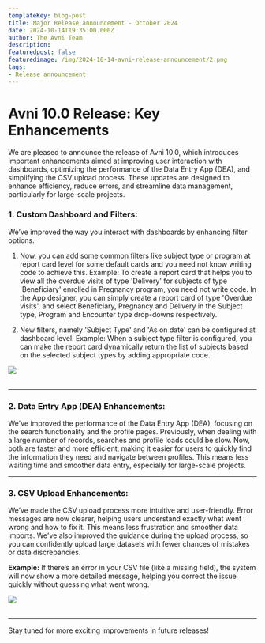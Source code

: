 ```yaml
---
templateKey: blog-post
title: Major Release announcement - October 2024
date: 2024-10-14T19:35:00.000Z
author: The Avni Team
description:
featuredpost: false
featuredimage: /img/2024-10-14-avni-release-announcement/2.png
tags:
- Release announcement
---
```


# Avni 10.0 Release: Key Enhancements

We are pleased to announce the release of Avni 10.0, which introduces important enhancements aimed at improving user interaction with dashboards, optimizing the performance of the Data Entry App (DEA), and simplifying the CSV upload process. These updates are designed to enhance efficiency, reduce errors, and streamline data management, particularly for large-scale projects.


### 1. Custom Dashboard and Filters:
We’ve improved the way you interact with dashboards by enhancing filter options. 

1) Now, you can add some common filters like subject type or program at report card level for some default cards and you need not know writing code to achieve this. 
Example: To create a report card that helps you to view all the overdue visits of type 'Delivery' for subjects of type 'Beneficiary' enrolled in Pregnancy program, you need not write code. In the App designer, you can simply create a report card of type 'Overdue visits', and select Beneficiary, Pregnancy and Delivery in the Subject type, Program and Encounter type drop-downs respectively.

2) New filters, namely 'Subject Type' and 'As on date' can be configured at dashboard level.
Example: When a subject type filter is configured, you can make the report card dynamically return the list of subjects based on the selected subject types by adding appropriate code.

<div style="width: 70%">
    <img src="/img/2024-10-14-avni-release-announcement/1.gif">
</div>
<br/>


---

### 2. Data Entry App (DEA) Enhancements:
We've improved the performance of the Data Entry App (DEA), focusing on the search functionality and the profile pages. Previously, when dealing with a large number of records, searches and profile loads could be slow. Now, both are faster and more efficient, making it easier for users to quickly find the information they need and navigate between profiles. This means less waiting time and smoother data entry, especially for large-scale projects.


---

### 3. CSV Upload Enhancements:
We’ve made the CSV upload process more intuitive and user-friendly. Error messages are now clearer, helping users understand exactly what went wrong and how to fix it. This means less frustration and smoother data imports. We've also improved the guidance during the upload process, so you can confidently upload large datasets with fewer chances of mistakes or data discrepancies.

**Example:** If there’s an error in your CSV file (like a missing field), the system will now show a more detailed message, helping you correct the issue quickly without guessing what went wrong.

<div style="width: 70%">
    <img src="/img/2024-10-14-avni-release-announcement/3.mp4">
</div>
<br/>

---

Stay tuned for more exciting improvements in future releases!



